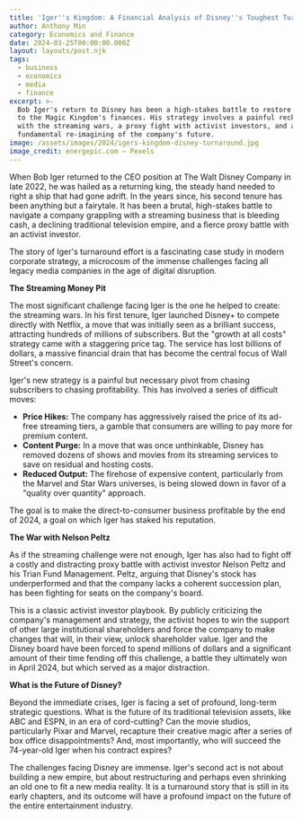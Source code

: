 ```yaml
---
title: 'Iger''s Kingdom: A Financial Analysis of Disney''s Toughest Turnaround'
author: Anthony Min
category: Economics and Finance
date: 2024-03-25T00:00:00.000Z
layout: layouts/post.njk
tags:
  - business
  - economics
  - media
  - finance
excerpt: >-
  Bob Iger's return to Disney has been a high-stakes battle to restore the magic
  to the Magic Kingdom's finances. His strategy involves a painful reckoning
  with the streaming wars, a proxy fight with activist investors, and a
  fundamental re-imagining of the company's future.
image: /assets/images/2024/igers-kingdom-disney-turnaround.jpg
image_credit: energepic.com — Pexels
---
```


When Bob Iger returned to the CEO position at The Walt Disney Company in late 2022, he was hailed as a returning king, the steady hand needed to right a ship that had gone adrift. In the years since, his second tenure has been anything but a fairytale. It has been a brutal, high-stakes battle to navigate a company grappling with a streaming business that is bleeding cash, a declining traditional television empire, and a fierce proxy battle with an activist investor.

The story of Iger's turnaround effort is a fascinating case study in modern corporate strategy, a microcosm of the immense challenges facing all legacy media companies in the age of digital disruption.

**The Streaming Money Pit**

The most significant challenge facing Iger is the one he helped to create: the streaming wars. In his first tenure, Iger launched Disney+ to compete directly with Netflix, a move that was initially seen as a brilliant success, attracting hundreds of millions of subscribers. But the "growth at all costs" strategy came with a staggering price tag. The service has lost billions of dollars, a massive financial drain that has become the central focus of Wall Street's concern.

Iger's new strategy is a painful but necessary pivot from chasing subscribers to chasing profitability. This has involved a series of difficult moves:
* **Price Hikes:** The company has aggressively raised the price of its ad-free streaming tiers, a gamble that consumers are willing to pay more for premium content.
* **Content Purge:** In a move that was once unthinkable, Disney has removed dozens of shows and movies from its streaming services to save on residual and hosting costs.
* **Reduced Output:** The firehose of expensive content, particularly from the Marvel and Star Wars universes, is being slowed down in favor of a "quality over quantity" approach.

The goal is to make the direct-to-consumer business profitable by the end of 2024, a goal on which Iger has staked his reputation.

**The War with Nelson Peltz**

As if the streaming challenge were not enough, Iger has also had to fight off a costly and distracting proxy battle with activist investor Nelson Peltz and his Trian Fund Management. Peltz, arguing that Disney's stock has underperformed and that the company lacks a coherent succession plan, has been fighting for seats on the company's board.

This is a classic activist investor playbook. By publicly criticizing the company's management and strategy, the activist hopes to win the support of other large institutional shareholders and force the company to make changes that will, in their view, unlock shareholder value. Iger and the Disney board have been forced to spend millions of dollars and a significant amount of their time fending off this challenge, a battle they ultimately won in April 2024, but which served as a major distraction.

**What is the Future of Disney?**

Beyond the immediate crises, Iger is facing a set of profound, long-term strategic questions. What is the future of its traditional television assets, like ABC and ESPN, in an era of cord-cutting? Can the movie studios, particularly Pixar and Marvel, recapture their creative magic after a series of box office disappointments? And, most importantly, who will succeed the 74-year-old Iger when his contract expires?

The challenges facing Disney are immense. Iger's second act is not about building a new empire, but about restructuring and perhaps even shrinking an old one to fit a new media reality. It is a turnaround story that is still in its early chapters, and its outcome will have a profound impact on the future of the entire entertainment industry.
